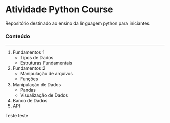 # Atividade Python Course

Repositório destinado ao ensino da linguagem python para iniciantes.

### Conteúdo
---
1. Fundamentos 1
    - Tipos de Dados
    - Estruturas Fundamentais
2. Fundamentos 2
    - Manipulação de arquivos
    - Funções
3. Manipulação de Dados
    - Pandas
    - Visualização de Dados
4. Banco de Dados
5. API

 Teste teste 

